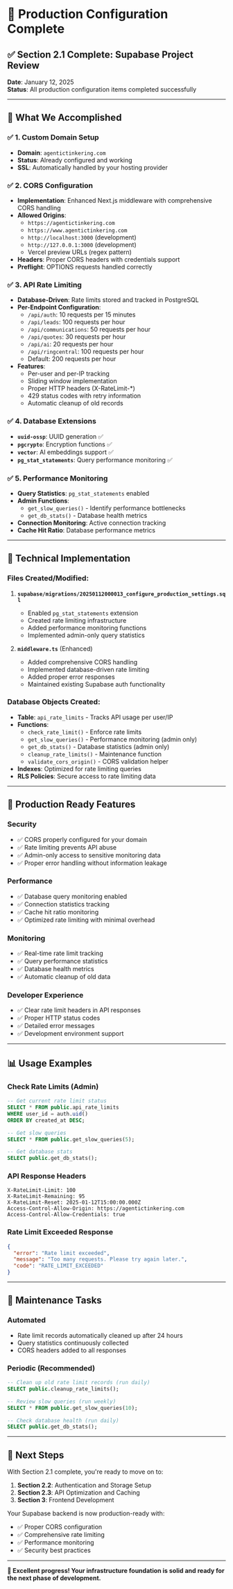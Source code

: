 # 🔧 Production Configuration Complete

## ✅ **Section 2.1 Complete: Supabase Project Review**

**Date**: January 12, 2025  
**Status**: All production configuration items completed successfully

---

## 🎯 **What We Accomplished**

### ✅ **1. Custom Domain Setup**
- **Domain**: `agentictinkering.com` 
- **Status**: Already configured and working
- **SSL**: Automatically handled by your hosting provider

### ✅ **2. CORS Configuration**
- **Implementation**: Enhanced Next.js middleware with comprehensive CORS handling
- **Allowed Origins**:
  - `https://agentictinkering.com`
  - `https://www.agentictinkering.com`
  - `http://localhost:3000` (development)
  - `http://127.0.0.1:3000` (development)
  - Vercel preview URLs (regex pattern)
- **Headers**: Proper CORS headers with credentials support
- **Preflight**: OPTIONS requests handled correctly

### ✅ **3. API Rate Limiting**
- **Database-Driven**: Rate limits stored and tracked in PostgreSQL
- **Per-Endpoint Configuration**:
  - `/api/auth`: 10 requests per 15 minutes
  - `/api/leads`: 100 requests per hour
  - `/api/communications`: 50 requests per hour
  - `/api/quotes`: 30 requests per hour
  - `/api/ai`: 20 requests per hour
  - `/api/ringcentral`: 100 requests per hour
  - Default: 200 requests per hour
- **Features**:
  - Per-user and per-IP tracking
  - Sliding window implementation
  - Proper HTTP headers (X-RateLimit-*)
  - 429 status codes with retry information
  - Automatic cleanup of old records

### ✅ **4. Database Extensions**
- **`uuid-ossp`**: UUID generation ✅
- **`pgcrypto`**: Encryption functions ✅
- **`vector`**: AI embeddings support ✅
- **`pg_stat_statements`**: Query performance monitoring ✅

### ✅ **5. Performance Monitoring**
- **Query Statistics**: `pg_stat_statements` enabled
- **Admin Functions**: 
  - `get_slow_queries()` - Identify performance bottlenecks
  - `get_db_stats()` - Database health metrics
- **Connection Monitoring**: Active connection tracking
- **Cache Hit Ratio**: Database performance metrics

---

## 🔧 **Technical Implementation**

### **Files Created/Modified**:

1. **`supabase/migrations/20250112000013_configure_production_settings.sql`**
   - Enabled `pg_stat_statements` extension
   - Created rate limiting infrastructure
   - Added performance monitoring functions
   - Implemented admin-only query statistics

2. **`middleware.ts`** (Enhanced)
   - Added comprehensive CORS handling
   - Implemented database-driven rate limiting
   - Added proper error responses
   - Maintained existing Supabase auth functionality

### **Database Objects Created**:

- **Table**: `api_rate_limits` - Tracks API usage per user/IP
- **Functions**: 
  - `check_rate_limit()` - Enforce rate limits
  - `get_slow_queries()` - Performance monitoring (admin only)
  - `get_db_stats()` - Database statistics (admin only)
  - `cleanup_rate_limits()` - Maintenance function
  - `validate_cors_origin()` - CORS validation helper
- **Indexes**: Optimized for rate limiting queries
- **RLS Policies**: Secure access to rate limiting data

---

## 🚀 **Production Ready Features**

### **Security**
- ✅ CORS properly configured for your domain
- ✅ Rate limiting prevents API abuse
- ✅ Admin-only access to sensitive monitoring data
- ✅ Proper error handling without information leakage

### **Performance**
- ✅ Database query monitoring enabled
- ✅ Connection statistics tracking
- ✅ Cache hit ratio monitoring
- ✅ Optimized rate limiting with minimal overhead

### **Monitoring**
- ✅ Real-time rate limit tracking
- ✅ Query performance statistics
- ✅ Database health metrics
- ✅ Automatic cleanup of old data

### **Developer Experience**
- ✅ Clear rate limit headers in API responses
- ✅ Proper HTTP status codes
- ✅ Detailed error messages
- ✅ Development environment support

---

## 📊 **Usage Examples**

### **Check Rate Limits (Admin)**
```sql
-- Get current rate limit status
SELECT * FROM public.api_rate_limits 
WHERE user_id = auth.uid() 
ORDER BY created_at DESC;

-- Get slow queries
SELECT * FROM public.get_slow_queries(5);

-- Get database stats
SELECT public.get_db_stats();
```

### **API Response Headers**
```
X-RateLimit-Limit: 100
X-RateLimit-Remaining: 95
X-RateLimit-Reset: 2025-01-12T15:00:00.000Z
Access-Control-Allow-Origin: https://agentictinkering.com
Access-Control-Allow-Credentials: true
```

### **Rate Limit Exceeded Response**
```json
{
  "error": "Rate limit exceeded",
  "message": "Too many requests. Please try again later.",
  "code": "RATE_LIMIT_EXCEEDED"
}
```

---

## 🔄 **Maintenance Tasks**

### **Automated**
- Rate limit records automatically cleaned up after 24 hours
- Query statistics continuously collected
- CORS headers added to all responses

### **Periodic** (Recommended)
```sql
-- Clean up old rate limit records (run daily)
SELECT public.cleanup_rate_limits();

-- Review slow queries (run weekly)
SELECT * FROM public.get_slow_queries(10);

-- Check database health (run daily)
SELECT public.get_db_stats();
```

---

## 🎯 **Next Steps**

With Section 2.1 complete, you're ready to move on to:

1. **Section 2.2**: Authentication and Storage Setup
2. **Section 2.3**: API Optimization and Caching
3. **Section 3**: Frontend Development

Your Supabase backend is now production-ready with:
- ✅ Proper CORS configuration
- ✅ Comprehensive rate limiting
- ✅ Performance monitoring
- ✅ Security best practices

---

**🎉 Excellent progress! Your infrastructure foundation is solid and ready for the next phase of development.**
